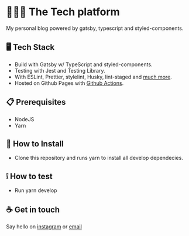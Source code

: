 # 👨🏿‍💻 The Tech platform

My personal blog powered by gatsby, typescript and styled-components.

## 🖥️ Tech Stack

- Build with Gatsby w/ TypeScript and styled-components.
- Testing with Jest and Testing Library.
- With ESLint, Prettier, stylelint, Husky, lint-staged and [much more](package.json).
- Hosted on Github Pages with [Github Actions](.github/workflows/blog.yml).

## :clipboard: Prerequisites

- NodeJS
- Yarn

## :floppy_disk: How to Install

- Clone this repository and runs yarn to install all develop dependecies.

## :grey_exclamation: How to test

- Run yarn develop

## :coffee: Get in touch

Say hello on [instagram](https://instagram/ptrickcesar) or [email](mailto:patrick@techplatform.digital)
